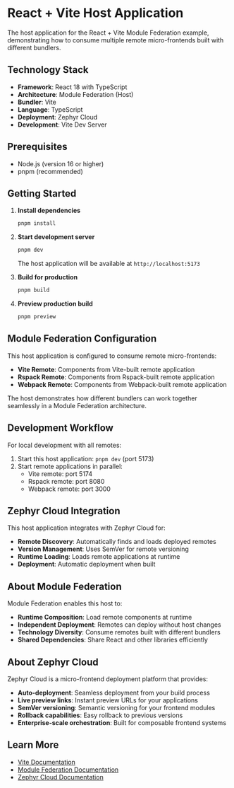 # React + Vite Host Application

The host application for the React + Vite Module Federation example, demonstrating how to consume multiple remote micro-frontends built with different bundlers.

## Technology Stack

- **Framework**: React 18 with TypeScript
- **Architecture**: Module Federation (Host)
- **Bundler**: Vite
- **Language**: TypeScript  
- **Deployment**: Zephyr Cloud
- **Development**: Vite Dev Server

## Prerequisites

- Node.js (version 16 or higher)
- pnpm (recommended)

## Getting Started

1. **Install dependencies**
   ```bash
   pnpm install
   ```

2. **Start development server**
   ```bash
   pnpm dev
   ```
   
   The host application will be available at `http://localhost:5173`

3. **Build for production**
   ```bash
   pnpm build
   ```

4. **Preview production build**
   ```bash
   pnpm preview
   ```

## Module Federation Configuration

This host application is configured to consume remote micro-frontends:

- **Vite Remote**: Components from Vite-built remote application
- **Rspack Remote**: Components from Rspack-built remote application  
- **Webpack Remote**: Components from Webpack-built remote application

The host demonstrates how different bundlers can work together seamlessly in a Module Federation architecture.

## Development Workflow

For local development with all remotes:

1. Start this host application: `pnpm dev` (port 5173)
2. Start remote applications in parallel:
   - Vite remote: port 5174
   - Rspack remote: port 8080
   - Webpack remote: port 3000

## Zephyr Cloud Integration

This host application integrates with Zephyr Cloud for:

- **Remote Discovery**: Automatically finds and loads deployed remotes
- **Version Management**: Uses SemVer for remote versioning
- **Runtime Loading**: Loads remote applications at runtime
- **Deployment**: Automatic deployment when built

## About Module Federation

Module Federation enables this host to:
- **Runtime Composition**: Load remote components at runtime
- **Independent Deployment**: Remotes can deploy without host changes
- **Technology Diversity**: Consume remotes built with different bundlers
- **Shared Dependencies**: Share React and other libraries efficiently

## About Zephyr Cloud

Zephyr Cloud is a micro-frontend deployment platform that provides:
- **Auto-deployment**: Seamless deployment from your build process
- **Live preview links**: Instant preview URLs for your applications
- **SemVer versioning**: Semantic versioning for your frontend modules
- **Rollback capabilities**: Easy rollback to previous versions
- **Enterprise-scale orchestration**: Built for composable frontend systems

## Learn More

- [Vite Documentation](https://vitejs.dev/)
- [Module Federation Documentation](https://module-federation.io/)
- [Zephyr Cloud Documentation](https://docs.zephyr-cloud.io)